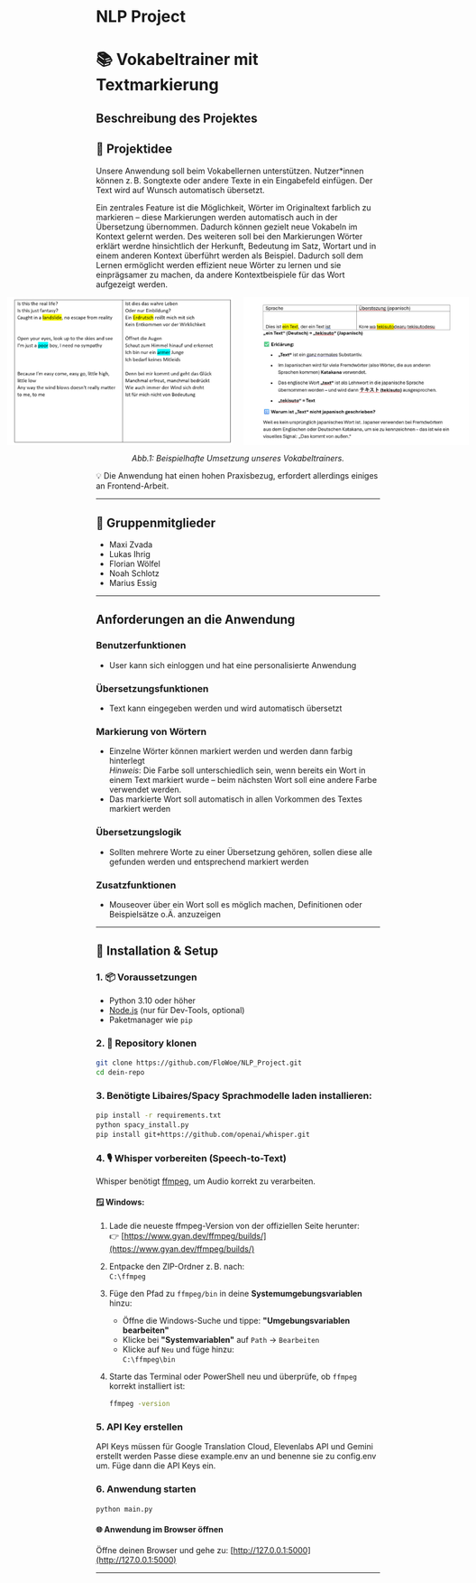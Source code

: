 # NLP Project
# 📚 Vokabeltrainer mit Textmarkierung

## Beschreibung des Projektes


## 📝 Projektidee

Unsere Anwendung soll beim Vokabellernen unterstützen. Nutzer*innen können z. B. Songtexte oder andere Texte in ein Eingabefeld einfügen. Der Text wird auf Wunsch automatisch übersetzt.

Ein zentrales Feature ist die Möglichkeit, Wörter im Originaltext farblich zu markieren – diese Markierungen werden automatisch auch in der Übersetzung übernommen. Dadurch können gezielt neue Vokabeln im Kontext gelernt werden. Des weiteren soll bei den Markierungen Wörter erklärt werdne hinsichtlich der Herkunft, Bedeutung im Satz, Wortart und in einem anderen Kontext überführt werden als Beispiel. Dadurch soll dem Lernen ermöglicht werden effizient neue Wörter zu lernen und sie einprägsamer zu machen, da andere Kontextbeispiele für das Wort aufgezeigt werden.

<div style="display: flex; justify-content: center; gap: 20px;">
  <img src="images/Idee.png" alt="Screenshot 1" width="400"/>
  <img src="images/explain.jpg" alt="Screenshot 2" width="400"/>
</div>

<p style="text-align: center;"><em>Abb.1: Beispielhafte Umsetzung unseres Vokabeltrainers.</em></p>




💡 Die Anwendung hat einen hohen Praxisbezug, erfordert allerdings einiges an Frontend-Arbeit.

---

## 👥 Gruppenmitglieder

- Maxi Zvada  
- Lukas Ihrig  
- Florian Wölfel  
- Noah Schlotz  
- Marius Essig

---

## Anforderungen an die Anwendung

### Benutzerfunktionen

- User kann sich einloggen und hat eine personalisierte Anwendung

### Übersetzungsfunktionen

- Text kann eingegeben werden und wird automatisch übersetzt

### Markierung von Wörtern

- Einzelne Wörter können markiert werden und werden dann farbig hinterlegt  
  _Hinweis_: Die Farbe soll unterschiedlich sein, wenn bereits ein Wort in einem Text markiert wurde – beim nächsten Wort soll eine andere Farbe verwendet werden.
- Das markierte Wort soll automatisch in allen Vorkommen des Textes markiert werden

### Übersetzungslogik

- Sollten mehrere Worte zu einer Übersetzung gehören, sollen diese alle gefunden werden und entsprechend markiert werden

### Zusatzfunktionen

- Mouseover über ein Wort soll es möglich machen, Definitionen oder Beispielsätze o.Ä. anzuzeigen

---

## 🚀 Installation & Setup

### 1. 📦 Voraussetzungen

- Python 3.10 oder höher
- [Node.js](https://nodejs.org/) (nur für Dev-Tools, optional)
- Paketmanager wie `pip`

### 2. 🔁 Repository klonen

```bash
git clone https://github.com/FloWoe/NLP_Project.git
cd dein-repo
```

### 3. Benötigte Libaires/Spacy Sprachmodelle laden installieren:

```bash
pip install -r requirements.txt
python spacy_install.py
pip install git+https://github.com/openai/whisper.git

```

### 4. 🎙️  Whisper vorbereiten (Speech-to-Text)

Whisper benötigt [ffmpeg](https://ffmpeg.org/), um Audio korrekt zu verarbeiten.

#### 🪟 Windows:

1. Lade die neueste ffmpeg-Version von der offiziellen Seite herunter:  
   👉 [https://www.gyan.dev/ffmpeg/builds/](https://www.gyan.dev/ffmpeg/builds/)

2. Entpacke den ZIP-Ordner z. B. nach:  
   `C:\ffmpeg`

3. Füge den Pfad zu `ffmpeg/bin` in deine **Systemumgebungsvariablen** hinzu:

   - Öffne die Windows-Suche und tippe: **"Umgebungsvariablen bearbeiten"**
   - Klicke bei **"Systemvariablen"** auf `Path` → `Bearbeiten`
   - Klicke auf `Neu` und füge hinzu:  
     `C:\ffmpeg\bin`

4. Starte das Terminal oder PowerShell neu und überprüfe, ob `ffmpeg` korrekt installiert ist:

   ```bash
   ffmpeg -version
   ```

### 5. API Key erstellen

API Keys müssen für Google Translation Cloud, Elevenlabs API und Gemini erstellt werden
Passe diese example.env an und benenne sie zu config.env um. Füge dann die API Keys ein.
### 6. Anwendung starten
```bash
python main.py
```
#### 🌐 Anwendung im Browser öffnen

Öffne deinen Browser und gehe zu:
[http://127.0.0.1:5000](http://127.0.0.1:5000)

---



